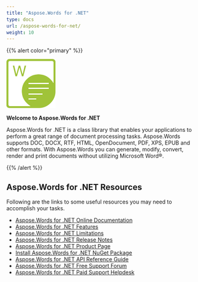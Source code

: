 ```yaml
---
title: "Aspose.Words for .NET"
type: docs
url: /aspose-words-for-net/
weight: 10
---
```


{{% alert color="primary" %}} 

**![todo:image\_alt\_text](aspose-words-for-net_1)**

**Welcome to Aspose.Words for .NET**

Aspose.Words for .NET is a class library that enables your applications to perform a great range of document processing tasks. Aspose.Words supports DOC, DOCX, RTF, HTML, OpenDocument, PDF, XPS, EPUB and other formats. With Aspose.Words you can generate, modify, convert, render and print documents without utilizing Microsoft Word®.

{{% /alert %}} 
## **Aspose.Words for .NET Resources**
Following are the links to some useful resources you may need to accomplish your tasks.

- [Aspose.Words for .NET Online Documentation](https://docs.aspose.com/display/wordsnet/)
- [Aspose.Words for .NET Features](https://docs.aspose.com/display/wordsnet/Feature+Overview)
- [Aspose.Words for .NET Limitations](https://docs.aspose.com/display/wordsnet/What+Document+Features+are+Supported)
- [Aspose.Words for .NET Release Notes](https://docs.aspose.com/display/wordsnet/Aspose.Words+for+.NET)
- [Aspose.Words for .NET Product Page](https://products.aspose.com/words/net)
- [Install Aspose.Words for .NET NuGet Package](https://www.nuget.org/packages/Aspose.Words/)
- [Aspose.Words for .NET API Reference Guide](https://apireference.aspose.com/net/words)
- [Aspose.Words for .NET Free Support Forum](https://forum.aspose.com/c/words)
- [Aspose.Words for .NET Paid Support Helpdesk](https://helpdesk.aspose.com/)
